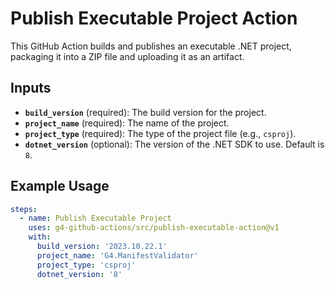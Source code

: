 # Publish Executable Project Action

This GitHub Action builds and publishes an executable .NET project, packaging it into a ZIP file and uploading it as an artifact.

## Inputs

- **`build_version`** (required): The build version for the project.
- **`project_name`** (required): The name of the project.
- **`project_type`** (required): The type of the project file (e.g., `csproj`).
- **`dotnet_version`** (optional): The version of the .NET SDK to use. Default is `8`.

## Example Usage

```yaml
steps:
  - name: Publish Executable Project
    uses: g4-github-actions/src/publish-executable-action@v1
    with:
      build_version: '2023.10.22.1'
      project_name: 'G4.ManifestValidator'
      project_type: 'csproj'
      dotnet_version: '8'
